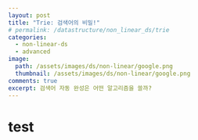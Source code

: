 ```yaml
---
layout: post
title: "Trie: 검색어의 비밀!"
# permalink: /datastructure/non_linear_ds/trie
categories:
  - non-linear-ds
  - advanced
image:
  path: /assets/images/ds/non-linear/google.png
  thumbnail: /assets/images/ds/non-linear/google.png
comments: true
excerpt: 검색어 자동 완성은 어떤 알고리즘을 쓸까?
---
```

# test
